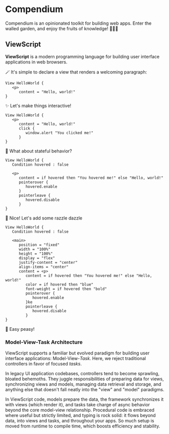# Compendium

Compendium is an opinionated toolkit for building web apps. Enter the walled garden, and enjoy the fruits of knowledge! 🏡🍎💡

## ViewScript

**ViewScript** is a modern programming language for building user interface applications in web browsers.

🪄 It's simple to declare a view that renders a welcoming paragraph:

```
View HelloWorld {
   <p>
      content = "Hello, world!"
}
```

✨ Let's make things interactive!

```
View HelloWorld {
   <p>
      content = "Hello, world!"
      click {
         window.alert "You clicked me!"
      }
}
```

🤔 What about stateful behavior?

```
View HelloWorld {
   Condition hovered : false

   <p>
      content = if hovered then "You hovered me!" else "Hello, world!"
      pointerover {
         hovered.enable
      }
      pointerleave {
         hovered.disable
      }
}
```

💅 Nice! Let's add some razzle dazzle

```
View HelloWorld {
   Condition hovered : false

   <main>
      position = "fixed"
      width = "100%"
      height = "100%"
      display = "flex"
      justify-content = "center"
      align-items = "center"
      content = <p>
         content = if hovered then "You hovered me!" else "Hello, world!"
         color = if hovered then "blue"
         font-weight = if hovered then "bold"
         pointerover {
            hovered.enable
         }ke 
         pointerleave {
            hovered.disable
         }
}
```
🙌 Easy peasy!

### Model-View-Task Architecture

ViewScript supports a familiar but evolved paradigm for building user interface applications: Model-View-_Task_. Here, we reject traditional controllers in favor of focused _tasks_.

In legacy UI application codebases, controllers tend to become sprawling, bloated behemoths. They juggle responsibilities of preparing data for views, synchronizing views and models, managing data retrieval and storage, and anything else that doesn't fall neatly into the "view" and "model" paradigms.

In ViewScript code, models prepare the data, the framework synchronizes it with views (which render it), and tasks take charge of async behavior beyond the core model-view relationship. Procedural code is embraced where useful but strictly limited, and typing is rock solid: it flows beyond data, into views and tasks, and throughout your apps. So much setup is moved from runtime to compile time, which boosts efficiency and stability.

